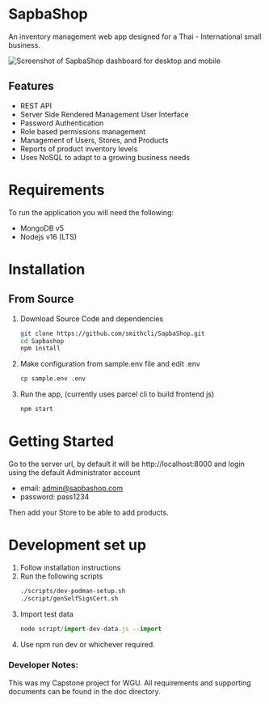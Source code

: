 # SapbaShop

An inventory management web app designed for a Thai - International small
business.

![Screenshot of SapbaShop dashboard for desktop and mobile](../media/screenshots/dashboard.png)

## Features

- REST API
- Server Side Rendered Management User Interface
- Password Authentication
- Role based permissions management
- Management of Users, Stores, and Products
- Reports of product inventory levels
- Uses NoSQL to adapt to a growing business needs

# Requirements

To run the application you will need the following:

- MongoDB v5
- Nodejs v16 (LTS)

# Installation

## From Source

1. Download Source Code and dependencies
    ```sh
    git clone https://github.com/smithcli/SapbaShop.git
    cd Sapbashop
    npm install
    ```
2. Make configuration from sample.env file and edit .env
    ```sh
    cp sample.env .env
    ```
3. Run the app, (currently uses parcel cli to build frontend js)
    ```sh
    npm start
    ```

# Getting Started

Go to the server url, by default it will be http://localhost:8000 and login
using the default Administrator account

- email: admin@sapbashop.com
- password: pass1234

Then add your Store to be able to add products.

# Development set up

1. Follow installation instructions
2. Run the following scripts
    ```sh
    ./scripts/dev-podman-setup.sh
    ./script/genSelfSignCert.sh
    ```
3. Import test data
    ```javascript
    node script/import-dev-data.js --import
    ```
4. Use npm run dev or whichever required.

### Developer Notes:

This was my Capstone project for WGU. All requirements and supporting documents
can be found in the doc directory.
